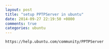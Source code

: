 ```yaml
---
layout: post
title: "setup PPTPServer in ubuntu"
date: 2014-09-27 22:19:50 +0800
comments: true
categories: ubuntu
---
```


```
https://help.ubuntu.com/community/PPTPServer
```